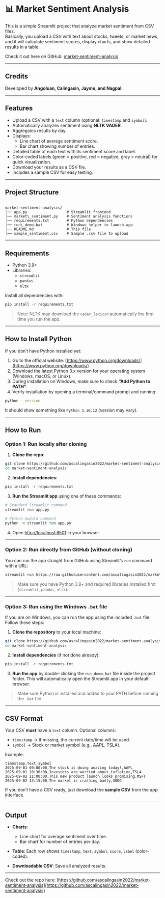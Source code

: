 # 📊 Market Sentiment Analysis

This is a simple Streamlit project that analyze market sentiment from CSV files.  
Basically, you upload a CSV with text about stocks, tweets, or market news, and it will calculate sentiment scores, display charts, and show detailed results in a table.

Check it out here on GitHub: [market-sentiment-analysis](https://github.com/ascalingasin2022/market-sentiment-analysis)

---

## Credits

Developed by **Angoluan, Calingasin, Jayme, and Nagpal**.

---

## Features

- Upload a CSV with a `text` column (optional: `timestamp` and `symbol`).
- Automatically analyzes sentiment using **NLTK VADER**.
- Aggregates results by day.
- Displays:
  - Line chart of average sentiment score.
  - Bar chart showing number of entries.
- Detailed table of each text with its sentiment score and label.
- Color-coded labels (green = positive, red = negative, gray = neutral) for quick visualization.
- Download your results as a CSV file.
- Includes a sample CSV for easy testing.

---

## Project Structure

```

market-sentiment-analysis/
│── app.py                  # Streamlit frontend
│── market\_sentiment.py    # Sentiment analysis functions
│── requirements.txt        # Python dependencies
│── run\_demo.bat           # Windows helper to launch app
│── README.md               # This file
│── sample_sentiment.csv    # Sample .csv file to upload

````

---

## Requirements

- Python 3.9+  
- Libraries:
  - `streamlit`
  - `pandas`
  - `nltk`

Install all dependencies with:

```bash
pip install -r requirements.txt
````

> Note: NLTK may download the `vader_lexicon` automatically the first time you run the app.

---

## How to Install Python

If you don’t have Python installed yet:

1. Go to the official website: [https://www.python.org/downloads/](https://www.python.org/downloads/)
2. Download the latest Python 3.x version for your operating system (Windows, macOS, or Linux).
3. During installation on Windows, make sure to check **“Add Python to PATH”**.
4. Verify installation by opening a terminal/command prompt and running:

```bash
python --version
```

It should show something like `Python 3.10.12` (version may vary).

---

## How to Run

### Option 1: Run locally after cloning

1. **Clone the repo**:

```bash
git clone https://github.com/ascalingasin2022/market-sentiment-analysis.git
cd market-sentiment-analysis
```

2. **Install dependencies**:

```bash
pip install -r requirements.txt
```

3. **Run the Streamlit app** using one of these commands:

```bash
# Standard Streamlit command
streamlit run app.py

# Python module command
python -m streamlit run app.py
```

4. Open [http://localhost:8501](http://localhost:8501) in your browser.

---

### Option 2: Run directly from GitHub (without cloning)

You can run the app straight from GitHub using Streamlit’s `run` command with a URL:

```bash
streamlit run https://raw.githubusercontent.com/ascalingasin2022/market-sentiment-analysis/main/app.py
```

> Make sure you have Python 3.9+ and required libraries installed first (`streamlit`, `pandas`, `nltk`).

---

### Option 3: Run using the Windows `.bat` file

If you are on Windows, you can run the app using the included `.bat` file. Follow these steps:

1. **Clone the repository** to your local machine:

```bash
git clone https://github.com/ascalingasin2022/market-sentiment-analysis.git
cd market-sentiment-analysis
```

2. **Install dependencies** (if not done already):

```bash
pip install -r requirements.txt
```

3. **Run the app** by double-clicking the `run_demo.bat` file inside the project folder.
   This will automatically open the Streamlit app in your default browser.

> Make sure Python is installed and added to your PATH before running the `.bat` file.

---

## CSV Format

Your CSV **must** have a `text` column.
Optional columns:

* `timestamp` → If missing, the current date/time will be used.
* `symbol` → Stock or market symbol (e.g., AAPL, TSLA).

Example:

```csv
timestamp,text,symbol
2025-09-01 09:00:00,The stock is doing amazing today!,AAPL
2025-09-01 10:30:00,Investors are worried about inflation,TSLA
2025-09-02 11:00:00,This new product launch looks promising,MSFT
2025-09-02 13:15:00,The market is crashing badly,GOOG
```

If you don’t have a CSV ready, just download the **sample CSV** from the app interface.

---

## Output

* **Charts**:

  * Line chart for average sentiment over time.
  * Bar chart for number of entries per day.
* **Table**: Each row shows `timestamp`, `text`, `symbol`, `score`, `label` (color-coded).
* **Downloadable CSV**: Save all analyzed results.

---

Check out the repo here: [https://github.com/ascalingasin2022/market-sentiment-analysis](https://github.com/ascalingasin2022/market-sentiment-analysis)